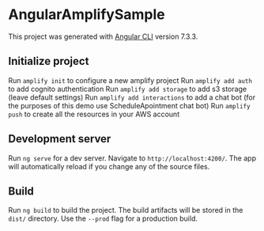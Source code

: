 # AngularAmplifySample

This project was generated with [Angular CLI](https://github.com/angular/angular-cli) version 7.3.3.

## Initialize project

Run `amplify init` to configure a new amplify project 
Run `amplify add auth` to add cognito authentication 
Run `amplify add storage` to add s3 storage (leave default settings) 
Run `amplify add interactions` to add a chat bot (for the purposes of this demo use ScheduleApointment chat bot) 
Run `amplify push` to create all the resources in your AWS account 

## Development server

Run `ng serve` for a dev server. Navigate to `http://localhost:4200/`. The app will automatically reload if you change any of the source files.

## Build

Run `ng build` to build the project. The build artifacts will be stored in the `dist/` directory. Use the `--prod` flag for a production build.


